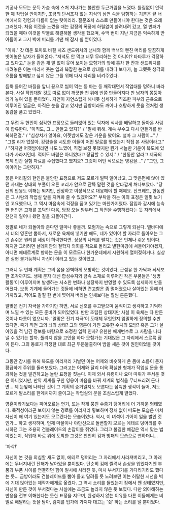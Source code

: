  기공사 모모는 문득 가슴 속에 스쳐 지나가는 불안한 두근거림을 느꼈다. 틀림없이 안락한 제 작업실 안이지만, 조금의 단서조차 없는 지식의 심연 속을 탐험하는 기분은 끝 너머에서의 경험과 다름이 없는 탓이리라. 질문조차 스스로 만들어내야 한다는 것은 으레 그러했다. 처음 이것을 느꼈을 때는 감정의 폭풍에 하릴없이 쓸려내려 갔고, 열 번째가 되었을 때야 이것을 약물로 해결해볼 생각을 했으며, 수백 번이 지난 지금은 익숙하게 받아들이고 그저 벽에 머리를 기댄 채 잠시 쉴 뿐이었다.



 "이봐." 갓 데운 토마토 바질 치즈 샌드위치의 냄새와 함께 백색의 뻗친 머리를 깔끔하게 빗어놓은 남자가 들어온다. "저녁도 안 먹고 너무 무리하는 것 아니야? 타타루가 걱정하고 있다고." 눈을 감은 채 말 없이 웃어 보이는 모험가의 앞에 홍차 한 잔과 샌드위치를 내려놓은 이는 따라서 웃는 입과 복잡한 눈으로 상대를 내려다 보다가, 늘 그랬듯 생각의 흐름을 방해받고 싶지 않은 그를 위해 다시 자리를 비켜주었다.



 듬뿍 들어간 바질을 앞니 끝으로 씹어 먹는 둥 마는 둥 깨작대면서 작업대를 멍하니 바라본다. 사실 작업대랄 것도 따로 없이 깨끗한 천 위에 반쯤 만들어지다 만 남자의 몸뚱아리가 놓여 있을 뿐이었다. 자연이 자연스럽게 해내듯 섬세하게 직조한 피부와 근육으로 이루어진 얼굴은, 아직은 눈을 감고 있지만 금방이라도 깨어나 호탕하게 웃을 것처럼 생동감을 품고 있었다.



 그 무렵 두 현인이 심각한 표정으로 둘러앉아 있는 탁자에 식사를 배달하고 돌아온 사람이 합류한다. "아직도, 그... 만들고 있지?" / "말해 뭐해. 계속 부수고 다시 만들기를 반복하던걸." / "심상치가 않아요, 어젯밤에도 같은 기운을 봤어요. 설마 그 사람이..." / "그럴 리가 없잖아. 강령술을 시도한 이들이 어떤 말로를 맞았는지 직접 본 사람이라고." / "하지만 어젯밤이라면 나도 느꼈어, 직접 보진 못했지만 뭔가 서늘한 기운이 복도에 있다가 사라지던데. 적어도 바람은 아니었다고 장담할 수 있지." / "한동안 알라그 제국의 복제 인간 실험 자료를 수집했다고 했지요? 그것이 어떤 식으로든 영감을..." / "그만, 그 이야기는 그만하자."



 붉은 머리칼의 현인은 불안한 표정으로 저도 모르게 벌떡 일어났고, 그 맞은편에 앉아 있던 사내는 상대의 부풀어 오른 꼬리가 안으로 잔뜩 말린 것을 안타깝게 쳐다보았다. "당신의 반응도 이해는 되지만, 진정하고 이성적으로 대응해야 할 때예요. 산크레드, 한동안은 그 사람의 작업실 앞을 지켜봐 줄 수 있겠어요?" 부탁을 하는 이의 표정은 얼핏 보기엔 고요했으나, 그 역시 마음속에 걱정을 품고 있기는 마찬가지였다. 잠입과 감시에 능숙한 현인은 고개를 끄덕인 다음, 당장 오늘 밤부터 그 작전을 수행하겠다는 듯 자리에서 천천히 일어나 왔던 길을 되돌아간다.



 정말로 네가 되돌아와 준다면 얼마나 좋을까. 모험가는 속으로 그렇게 되뇐다. 별바다에서 너의 영혼만 뽑아서, 새로운 육체에 넣기만 해도, 네가 있어야 할 자리로 돌아오는 그런 손쉬운 원리를 세상이 허락한다면. 상상의 나래를 펼치는 것은 언제나 쉬운 법이다. 하지만 그러려면 샬레이안의 철학자 의회를 적으로 돌리고 별현미경에 쳐들어가야겠지, 아니면 에테르계로 향하는 문을 이 모르도나 한가운데에서 시원하게 열어젖히거나. 실상은 실현 불가능하니 자신이 이러고 있는 것이었고.



 그러니 두 번째 계획은 그의 몸을 완벽하게 모방하는 것이었다, 근섬유 한 가닥과 뇌세포 한 조각까지도. 생체 분자 대신 합성수지와 금속 소재로 이루어진 작은 부품들은 '생명 활동'이 이루어지며 발생하는 사소한 변화나 성장까지 반영할 수 있도록 섬세하게 만들어졌다. 보통 기계에 들어가는 것들에 비하면 견고함은 좀 떨어졌으나 살아있는 몸에 더 가까웠고, 적어도 칼질 한 번에 찢어져 버리는 인체보다는 훨씬 튼튼했다.



 알맞은 전기 자극을 가하기만 하면, 서로 신호를 주고받으며 움직이고 생각하고 기억하며 느낄 수 있는 모든 준비가 되어있었다. 반만 조립된 상태지만 사실 이 육체는 다 만든 것이나 다름이 없으니까. '알맞은 전기 자극'이 도대체 무엇인지 엄밀하게 정의할 수만 있다면. 죽기 직전 그의 뇌의 상태? 그의 영혼이 가진 고유한 수치의 모방? 혹은 그가 살아있을 적 남긴 정보를 바탕으로 조정한 입력 인자? 유한한 매개변수로 그 사람을 나타낼 수 있기는 할까. 풀리지 않을 고민을 하다 모험가는 기대앉은 그 자리에서 스르륵 잠이 든다. 그의 동료가 걱정한 대로 최근 두문불출하며 밤을 새운 것이 원인이었을 것이다.



 그동안 감시를 위해 복도를 이리저리 거닐던 이는 어제와 비슷하게 온 몸에 소름이 돋자 황급하게 주위를 둘러보았다. 그러고는 어제와 달리 더욱 확실한 형체가 작업실 문을 통과하는 것을 발견하고는 놀란 표정을 짓는다. 이제 와서 유령이나 요마 따위가 무서운 것은 아니었지만, 만약 세계를 구한 영웅이 마음을 바꿔 세계의 법칙을 무너뜨리려 든다면... 제 눈앞에 나타난 것이 그 계획의 증거일지도 모른다는 섬뜩한 생각이 들어, 저도 모르게 발소리를 한계치까지 줄이고는 작업실의 문을 조심스럽게 열었다.



 영혼이라기보다는 피어오르는 연기, 또는 작게 뭉친 수증기 덩어리에 더 가까운 형태였다. 목적성이라곤 보이지 않는 경로를 이리저리 횡보하며 정처 없이 떠도는 모습은 마치 자신이 왜 여기 있는지도 모르겠다는 모습이었다. 역시, 이 녀석이 기어이 일을 벌인 것인가... 하고 생각하며, 언제 마물이나 야만신으로 돌변할지 모르는 에테르 덩어리를 주시하던 그는 조용히 건블레이드의 손잡이를 쥐었다. 그리고 불길한 예감은 역시 맞는 법이었는지, 작업대 바로 위에 도착한 그것은 천천히 검과 방패의 모습으로 변하더니...



















'파삭!'



 자신이 본 것을 의심할 새도 없이, 에테르 덩어리는 그 자리에서 사라져버리고, 그 아래에는 무너져내린 잔해가 남아있을 뿐이었다. 단순히 검에 찔려서 손상을 입었다기엔 부품과 부품 사이를 연결하던 힘이 일시에 사라진 듯, 마치 부서지기를 기다리기라도 했다는 듯... 금방이라도 건블레이드를 뽑아 들고 달려들 듯 노려보던 이는 허탈한 시선을 벽에 기대 앉아있는 제작자에게로 옮겼다. 그 역시 소리를 들었는지 잠에서 깬 상태였지만, 자신이 만든 것이 부서졌다는 사실에는 조금도 놀라지 않은 듯 보였다. 다만 의아해하는 반응을 전부 이해한다는 듯한 표정을 지으며, 완성하지 않는 이유를 다른 이들에게는 비밀로 해달라는 뜻을 담아, 검지를 입가에 가져다 대고는 '쉿' 하는 소리를 낼 뿐이었다.
